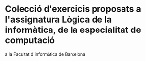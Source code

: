 # Colecció d'exercicis proposats a l'assignatura Lògica de la informàtica, de la especialitat de computació
a la Facultat d'informàtica de Barcelona
